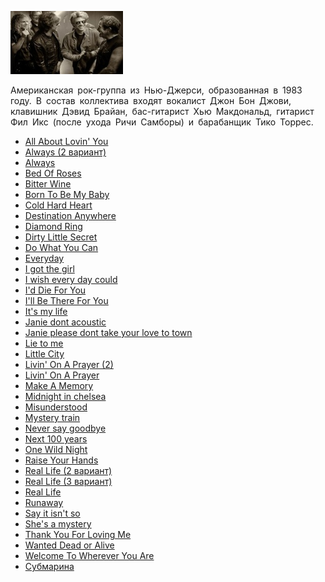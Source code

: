 ![](bon_jovi.jpg)

Американская рок-группа из Нью-Джерси, образованная в 1983 году. В состав коллектива входят вокалист Джон Бон Джови, клавишник Дэвид Брайан, бас-гитарист Хью Макдональд, гитарист Фил Икс (после ухода Ричи Самборы) и барабанщик Тико Торрес.

* [All About Lovin' You](All%20About%20Lovin'%20You)
* [Always (2 вариант)](Always%20(2%20вариант))
* [Always](Always)
* [Bed Of Roses](Bed%20Of%20Roses)
* [Bitter Wine](Bitter%20Wine)
* [Born To Be My Baby](Born%20To%20Be%20My%20Baby)
* [Cold Hard Heart](Cold%20Hard%20Heart)
* [Destination Anywhere](Destination%20Anywhere)
* [Diamond Ring](Diamond%20Ring)
* [Dirty Little Secret](Dirty%20Little%20Secret)
* [Do What You Can](Do%20What%20You%20Can)
* [Everyday](Everyday)
* [I got the girl](I%20got%20the%20girl)
* [I wish every day could](I%20wish%20every%20day%20could)
* [I'd Die For You](I'd%20Die%20For%20You)
* [I'll Be There For You](I'll%20Be%20There%20For%20You)
* [It's my life](It's%20my%20life)
* [Janie dont acoustic](Janie%20dont%20acoustic)
* [Janie please dont take your love to town](Janie%20please%20dont%20take%20your%20love%20to%20town)
* [Lie to me](Lie%20to%20me)
* [Little City](Little%20City)
* [Livin' On A Prayer (2)](Livin'%20On%20A%20Prayer%20(2))
* [Livin' On A Prayer](Livin'%20On%20A%20Prayer)
* [Make A Memory](Make%20A%20Memory)
* [Midnight in chelsea](Midnight%20in%20chelsea)
* [Misunderstood](Misunderstood)
* [Mystery train](Mystery%20train)
* [Never say goodbye](Never%20say%20goodbye)
* [Next 100 years](Next%20100%20years)
* [One Wild Night](One%20Wild%20Night)
* [Raise Your Hands](Raise%20Your%20Hands)
* [Real Life (2 вариант)](Real%20Life%20(2%20вариант))
* [Real Life (3 вариант)](Real%20Life%20(3%20вариант))
* [Real Life](Real%20Life)
* [Runaway](Runaway)
* [Say it isn't so](Say%20it%20isn't%20so)
* [She's a mystery](She's%20a%20mystery)
* [Thank You For Loving Me](Thank%20You%20For%20Loving%20Me)
* [Wanted Dead or Alive](Wanted%20Dead%20or%20Alive)
* [Welcome To Wherever You Are](Welcome%20To%20Wherever%20You%20Are)
* [Субмарина](Субмарина)